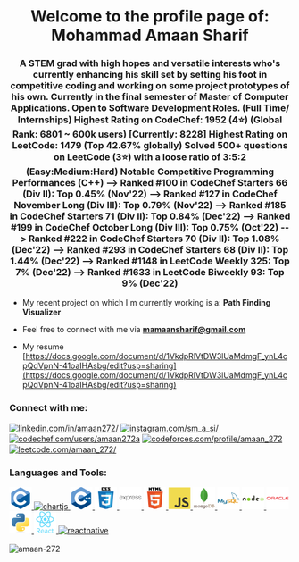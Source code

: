 <h1 align="center">Welcome to the profile page of: Mohammad Amaan Sharif</h1>
<h3 align="center">A STEM grad with high hopes and versatile interests who's currently enhancing his skill set by setting his foot in competitive coding and working on some project prototypes of his own. Currently in the final semester of Master of Computer Applications. Open to Software Development Roles. (Full Time/ Internships) Highest Rating on CodeChef: 1952 (4⭐) (Global Rank: 6801 ~ 600k users) [Currently: 8228] Highest Rating on LeetCode: 1479 (Top 42.67% globally) Solved 500+ questions on LeetCode (3⭐) with a loose ratio of 3:5:2 (Easy:Medium:Hard) Notable Competitive Programming Performances (C++) --> Ranked #100 in CodeChef Starters 66 (Div II): Top 0.45% (Nov'22) --> Ranked #127 in CodeChef November Long (Div III): Top 0.79% (Nov'22) --> Ranked #185 in CodeChef Starters 71 (Div II): Top 0.84% (Dec'22) --> Ranked #199 in CodeChef October Long (Div III): Top 0.75% (Oct'22) --> Ranked #222 in CodeChef Starters 70 (Div II): Top 1.08% (Dec'22) --> Ranked #293 in CodeChef Starters 68 (Div II): Top 1.44% (Dec'22) --> Ranked #1148 in LeetCode Weekly 325: Top 7% (Dec'22) --> Ranked #1633 in LeetCode Biweekly 93: Top 9% (Dec'22)</h3>

- My recent project on which I'm currently working is a: **Path Finding Visualizer**

- Feel free to connect with me via **mamaansharif@gmail.com**

- My resume [https://docs.google.com/document/d/1VkdpRlVtDW3lUaMdmgF_ynL4cpQdVpnN-41oaIHAsbg/edit?usp=sharing](https://docs.google.com/document/d/1VkdpRlVtDW3lUaMdmgF_ynL4cpQdVpnN-41oaIHAsbg/edit?usp=sharing)

<h3 align="left">Connect with me:</h3>
<p align="left">
<a href="https://linkedin.com/in/linkedin.com/in/amaan272/" target="blank"><img align="center" src="https://raw.githubusercontent.com/rahuldkjain/github-profile-readme-generator/master/src/images/icons/Social/linked-in-alt.svg" alt="linkedin.com/in/amaan272/" height="30" width="40" /></a>
<a href="https://instagram.com/instagram.com/sm_a_si/" target="blank"><img align="center" src="https://raw.githubusercontent.com/rahuldkjain/github-profile-readme-generator/master/src/images/icons/Social/instagram.svg" alt="instagram.com/sm_a_si/" height="30" width="40" /></a>
<a href="https://www.codechef.com/users/codechef.com/users/amaan272a" target="blank"><img align="center" src="https://cdn.jsdelivr.net/npm/simple-icons@3.1.0/icons/codechef.svg" alt="codechef.com/users/amaan272a" height="30" width="40" /></a>
<a href="https://codeforces.com/profile/codeforces.com/profile/amaan_272" target="blank"><img align="center" src="https://raw.githubusercontent.com/rahuldkjain/github-profile-readme-generator/master/src/images/icons/Social/codeforces.svg" alt="codeforces.com/profile/amaan_272" height="30" width="40" /></a>
<a href="https://www.leetcode.com/leetcode.com/amaan_272/" target="blank"><img align="center" src="https://raw.githubusercontent.com/rahuldkjain/github-profile-readme-generator/master/src/images/icons/Social/leet-code.svg" alt="leetcode.com/amaan_272/" height="30" width="40" /></a>
</p>

<h3 align="left">Languages and Tools:</h3>
<p align="left"> <a href="https://www.cprogramming.com/" target="_blank" rel="noreferrer"> <img src="https://raw.githubusercontent.com/devicons/devicon/master/icons/c/c-original.svg" alt="c" width="40" height="40"/> </a> <a href="https://www.chartjs.org" target="_blank" rel="noreferrer"> <img src="https://www.chartjs.org/media/logo-title.svg" alt="chartjs" width="40" height="40"/> </a> <a href="https://www.w3schools.com/cpp/" target="_blank" rel="noreferrer"> <img src="https://raw.githubusercontent.com/devicons/devicon/master/icons/cplusplus/cplusplus-original.svg" alt="cplusplus" width="40" height="40"/> </a> <a href="https://www.w3schools.com/css/" target="_blank" rel="noreferrer"> <img src="https://raw.githubusercontent.com/devicons/devicon/master/icons/css3/css3-original-wordmark.svg" alt="css3" width="40" height="40"/> </a> <a href="https://expressjs.com" target="_blank" rel="noreferrer"> <img src="https://raw.githubusercontent.com/devicons/devicon/master/icons/express/express-original-wordmark.svg" alt="express" width="40" height="40"/> </a> <a href="https://www.w3.org/html/" target="_blank" rel="noreferrer"> <img src="https://raw.githubusercontent.com/devicons/devicon/master/icons/html5/html5-original-wordmark.svg" alt="html5" width="40" height="40"/> </a> <a href="https://developer.mozilla.org/en-US/docs/Web/JavaScript" target="_blank" rel="noreferrer"> <img src="https://raw.githubusercontent.com/devicons/devicon/master/icons/javascript/javascript-original.svg" alt="javascript" width="40" height="40"/> </a> <a href="https://www.mongodb.com/" target="_blank" rel="noreferrer"> <img src="https://raw.githubusercontent.com/devicons/devicon/master/icons/mongodb/mongodb-original-wordmark.svg" alt="mongodb" width="40" height="40"/> </a> <a href="https://www.mysql.com/" target="_blank" rel="noreferrer"> <img src="https://raw.githubusercontent.com/devicons/devicon/master/icons/mysql/mysql-original-wordmark.svg" alt="mysql" width="40" height="40"/> </a> <a href="https://nodejs.org" target="_blank" rel="noreferrer"> <img src="https://raw.githubusercontent.com/devicons/devicon/master/icons/nodejs/nodejs-original-wordmark.svg" alt="nodejs" width="40" height="40"/> </a> <a href="https://www.oracle.com/" target="_blank" rel="noreferrer"> <img src="https://raw.githubusercontent.com/devicons/devicon/master/icons/oracle/oracle-original.svg" alt="oracle" width="40" height="40"/> </a> <a href="https://www.python.org" target="_blank" rel="noreferrer"> <img src="https://raw.githubusercontent.com/devicons/devicon/master/icons/python/python-original.svg" alt="python" width="40" height="40"/> </a> <a href="https://reactjs.org/" target="_blank" rel="noreferrer"> <img src="https://raw.githubusercontent.com/devicons/devicon/master/icons/react/react-original-wordmark.svg" alt="react" width="40" height="40"/> </a> <a href="https://reactnative.dev/" target="_blank" rel="noreferrer"> <img src="https://reactnative.dev/img/header_logo.svg" alt="reactnative" width="40" height="40"/> </a> </p>

<p><img align="center" src="https://github-readme-stats.vercel.app/api/top-langs?username=amaan-272&show_icons=true&locale=en&layout=compact" alt="amaan-272" /></p>

